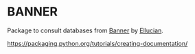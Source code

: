 # BANNER
Package to consult databases from [Banner](https://www.ellucian.com/es/soluciones/ellucian-banner) by [Ellucian](https://www.ellucian.com/es).


https://packaging.python.org/tutorials/creating-documentation/
